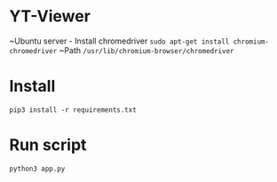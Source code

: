 # YT-Viewer

~Ubuntu server - Install chromedriver
```sudo apt-get install chromium-chromedriver```
~Path
```/usr/lib/chromium-browser/chromedriver```

# Install
```pip3 install -r requirements.txt```

# Run script

```python3 app.py```


